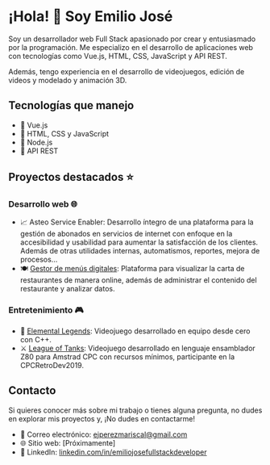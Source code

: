 # ¡Hola! 👋 Soy Emilio José

Soy un desarrollador web Full Stack apasionado por crear y entusiasmado por la programación. Me especializo en el desarrollo de aplicaciones web con tecnologías como Vue.js, HTML, CSS, JavaScript y API REST.

Además, tengo experiencia en el desarrollo de videojuegos, edición de videos y modelado y animación 3D.

## Tecnologías que manejo

- 🚀 Vue.js
- 🎨 HTML, CSS y JavaScript
- 🚀 Node.js
- 📡 API REST

## Proyectos destacados ⭐

### Desarrollo web 🌐

- 📈 Asteo Service Enabler: Desarrollo íntegro de una plataforma para la gestión de abonados en servicios de internet con enfoque en la accesibilidad y usabilidad para aumentar la satisfacción de los clientes. Además de otras utilidades internas, automatismos, reportes, mejora de procesos...
- 🍽️ [Gestor de menús digitales](https://youtu.be/oBnuAPX50Ro): Plataforma para visualizar la carta de restaurantes de manera online, además de administrar el contenido del restaurante y analizar datos.

### Entretenimiento 🎮

- 🔮 [Elemental Legends](https://youtu.be/yPlaxm5nBoI): Videojuego desarrollado en equipo desde cero con C++.
- ⚔ [League of Tanks](https://youtu.be/eG05mY4cpmM): Videojuego desarrollado en lenguaje ensamblador Z80 para Amstrad CPC con recursos mínimos, participante en la CPCRetroDev2019.

## Contacto

Si quieres conocer más sobre mi trabajo o tienes alguna pregunta, no dudes en explorar mis proyectos y, ¡No dudes en contactarme!

- 📧 Correo electrónico: [ejperezmariscal@gmail.com](mailto:ejperezmariscal@gmail.com)
- 🌐 Sitio web: [Próximamente]
- 💼 LinkedIn: [linkedin.com/in/emiliojosefullstackdeveloper](https://www.linkedin.com/in/emiliojosefullstackdeveloper//)
